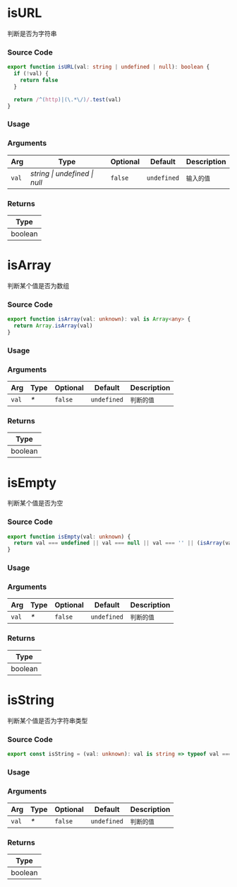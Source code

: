 # isURL
      
判断是否为字符串

### Source Code
      
```ts
export function isURL(val: string | undefined | null): boolean {
  if (!val) {
    return false
  }

  return /^(http)|(\.*\/)/.test(val)
}
```

### Usage


      
### Arguments
      
| Arg | Type | Optional | Default | Description |
| --- | --- | --- | --- | --- |
| `val` | _string \| undefined \| null_ | `false` | `undefined` | `输入的值` |
      
### Returns

| Type |
| ---  |
| boolean  |


# isArray
      
判断某个值是否为数组

### Source Code
      
```ts
export function isArray(val: unknown): val is Array<any> {
  return Array.isArray(val)
}
```

### Usage


      
### Arguments
      
| Arg | Type | Optional | Default | Description |
| --- | --- | --- | --- | --- |
| `val` | _*_ | `false` | `undefined` | `判断的值` |
      
### Returns

| Type |
| ---  |
| boolean  |


# isEmpty
      
判断某个值是否为空

### Source Code
      
```ts
export function isEmpty(val: unknown) {
  return val === undefined || val === null || val === '' || (isArray(val) && !val.length)
}
```

### Usage


      
### Arguments
      
| Arg | Type | Optional | Default | Description |
| --- | --- | --- | --- | --- |
| `val` | _*_ | `false` | `undefined` | `判断的值` |
      
### Returns

| Type |
| ---  |
| boolean  |


# isString
      
判断某个值是否为字符串类型

### Source Code
      
```ts
export const isString = (val: unknown): val is string => typeof val === 'string'
```

### Usage


      
### Arguments
      
| Arg | Type | Optional | Default | Description |
| --- | --- | --- | --- | --- |
| `val` | _*_ | `false` | `undefined` | `判断的值` |
      
### Returns

| Type |
| ---  |
| boolean  |